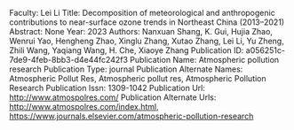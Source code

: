Faculty: Lei Li
Title: Decomposition of meteorological and anthropogenic contributions to near-surface ozone trends in Northeast China (2013–2021)
Abstract: None
Year: 2023
Authors: Nanxuan Shang, K. Gui, Hujia Zhao, Wenrui Yao, Hengheng Zhao, Xinglu Zhang, Xutao Zhang, Lei Li, Yu Zheng, Zhili Wang, Yaqiang Wang, H. Che, Xiaoye Zhang
Publication ID: a056251c-7de9-4feb-8bb3-d4e44fc242f3
Publication Name: Atmospheric pollution research
Publication Type: journal
Publication Alternate Names: Atmospheric Pollut Res, Atmospheric pollut res, Atmospheric Pollution Research
Publication Issn: 1309-1042
Publication Url: http://www.atmospolres.com/
Publication Alternate Urls: http://www.atmospolres.com/index.html, https://www.journals.elsevier.com/atmospheric-pollution-research
